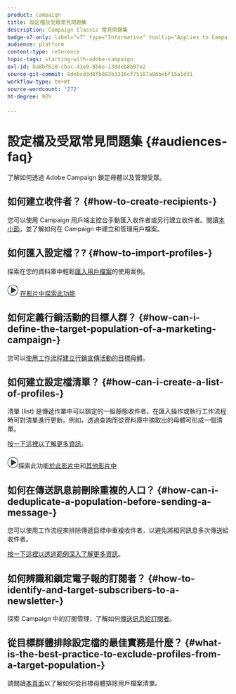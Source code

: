 ```yaml
---
product: campaign
title: 設定檔及受眾常見問題集
description: Campaign Classic 常見問題集
badge-v7-only: label="v7" type="Informative" tooltip="Applies to Campaign Classic v7 only"
audience: platform
content-type: reference
topic-tags: starting-with-adobe-campaign
exl-id: ba8bf610-cbac-41e9-8b6e-130deb8b97e2
source-git-commit: 8debcd3d8fb883b3316cf75187a86bebf15a1d31
workflow-type: tm+mt
source-wordcount: '272'
ht-degree: 92%

---
```


# 設定檔及受眾常見問題集 {#audiences-faq}



了解如何透過 Adobe Campaign 鎖定母體以及管理受眾。

## 如何建立收件者？ {#how-to-create-recipients-}

您可以使用 Campaign 用戶端主控台手動匯入收件者或另行建立收件者。閱讀[本小節](../../platform/using/about-profiles.md)，並了解如何在 Campaign 中建立和管理用戶檔案。

## 如何匯入設定檔？? {#how-to-import-profiles-}

探索在您的資料庫中輕鬆[匯入用戶檔案](../../platform/using/import-operations-samples.md)的使用案例。

![](assets/do-not-localize/how-to-video.png) [在影片中探索此功能](https://experienceleague.adobe.com/docs/campaign-classic-learn/tutorials/profile-management/importing-profiles.html)

## 如何定義行銷活動的目標人群？ {#how-can-i-define-the-target-population-of-a-marketing-campaign-}

您可以[使用工作流程建立行銷宣傳活動的目標母體](../../campaign/using/marketing-campaign-deliveries.md#building-the-main-target-in-a-workflow)。


## 如何建立設定檔清單？ {#how-can-i-create-a-list-of-profiles-}

清單 (list) 是傳遞作業中可以鎖定的一組靜態收件者，在匯入操作或執行工作流程時可對清單進行更新。例如，透過查詢而從資料庫中摘取出的母體可形成一個清單。

[按一下這裡以了解更多資訊](../../platform/using/creating-and-managing-lists.md#creating-a-profile-list-from-a-group)。

![](assets/do-not-localize/how-to-video.png)探索此功能[於此影片中](https://experienceleague.adobe.com/docs/campaign-classic-learn/tutorials/profile-management/creating-a-list-of-recipients-with-a-workflow.html)和[其他影片中](https://experienceleague.adobe.com/docs/campaign-classic-learn/tutorials/profile-management/creating-a-list-of-recipients.html)

## 如何在傳送訊息前刪除重複的人口？ {#how-can-i-deduplicate-a-population-before-sending-a-message-}

您可以使用工作流程來排除傳遞目標中重複收件者，以避免將相同訊息多次傳送給收件者。

[按一下這裡以透過範例深入了解更多資訊](../../workflow/using/deduplication.md#example--identify-the-duplicates-before-a-delivery)。

## 如何辨識和鎖定電子報的訂閱者？ {#how-to-identify-and-target-subscribers-to-a-newsletter-}

探索 Campaign 中的訂閱管理，了解如何[傳送訊息給訂閱者](../../delivery/using/managing-subscriptions.md)。

## 從目標群體排除設定檔的最佳實務是什麼？ {#what-is-the-best-practice-to-exclude-profiles-from-a-target-population-}

請閱讀[本頁面](../../workflow/using/read-list.md)以了解如何從目標母體排除用戶檔案清單。
